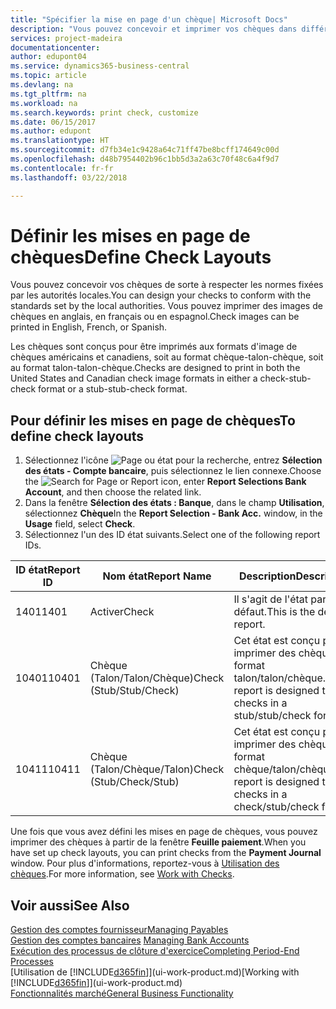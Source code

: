 ```yaml
---
title: "Spécifier la mise en page d'un chèque| Microsoft Docs"
description: "Vous pouvez concevoir et imprimer vos chèques dans différents formats pour respecter des normes."
services: project-madeira
documentationcenter: 
author: edupont04
ms.service: dynamics365-business-central
ms.topic: article
ms.devlang: na
ms.tgt_pltfrm: na
ms.workload: na
ms.search.keywords: print check, customize
ms.date: 06/15/2017
ms.author: edupont
ms.translationtype: HT
ms.sourcegitcommit: d7fb34e1c9428a64c71ff47be8bcff174649c00d
ms.openlocfilehash: d48b7954402b96c1bb5d3a2a63c70f48c6a4f9d7
ms.contentlocale: fr-fr
ms.lasthandoff: 03/22/2018

---
```

# <a name="define-check-layouts"></a><span data-ttu-id="d501d-103">Définir les mises en page de chèques</span><span class="sxs-lookup"><span data-stu-id="d501d-103">Define Check Layouts</span></span>
<span data-ttu-id="d501d-104">Vous pouvez concevoir vos chèques de sorte à respecter les normes fixées par les autorités locales.</span><span class="sxs-lookup"><span data-stu-id="d501d-104">You can design your checks to conform with the standards set by the local authorities.</span></span> <span data-ttu-id="d501d-105">Vous pouvez imprimer des images de chèques en anglais, en français ou en espagnol.</span><span class="sxs-lookup"><span data-stu-id="d501d-105">Check images can be printed in English, French, or Spanish.</span></span>

<span data-ttu-id="d501d-106">Les chèques sont conçus pour être imprimés aux formats d'image de chèques américains et canadiens, soit au format chèque-talon-chèque, soit au format talon-talon-chèque.</span><span class="sxs-lookup"><span data-stu-id="d501d-106">Checks are designed to print in both the United States and Canadian check image formats in either a check-stub-check format or a stub-stub-check format.</span></span>

## <a name="to-define-check-layouts"></a><span data-ttu-id="d501d-107">Pour définir les mises en page de chèques</span><span class="sxs-lookup"><span data-stu-id="d501d-107">To define check layouts</span></span>
1. <span data-ttu-id="d501d-108">Sélectionnez l'icône ![Page ou état pour la recherche](media/ui-search/search_small.png "icône Page ou état pour la recherche"), entrez **Sélection des états - Compte bancaire**, puis sélectionnez le lien connexe.</span><span class="sxs-lookup"><span data-stu-id="d501d-108">Choose the ![Search for Page or Report](media/ui-search/search_small.png "Search for Page or Report icon") icon, enter **Report Selections Bank Account**, and then choose the related link.</span></span>
2. <span data-ttu-id="d501d-109">Dans la fenêtre **Sélection des états : Banque**, dans le champ **Utilisation**, sélectionnez **Chèque**</span><span class="sxs-lookup"><span data-stu-id="d501d-109">In the **Report Selection - Bank Acc.** window, in the **Usage** field, select **Check**.</span></span>
3. <span data-ttu-id="d501d-110">Sélectionnez l'un des ID état suivants.</span><span class="sxs-lookup"><span data-stu-id="d501d-110">Select one of the following report IDs.</span></span>

| <span data-ttu-id="d501d-111">ID état</span><span class="sxs-lookup"><span data-stu-id="d501d-111">Report ID</span></span> | <span data-ttu-id="d501d-112">Nom état</span><span class="sxs-lookup"><span data-stu-id="d501d-112">Report Name</span></span> | <span data-ttu-id="d501d-113">Description</span><span class="sxs-lookup"><span data-stu-id="d501d-113">Description</span></span> |
| --- | --- | --- |
| <span data-ttu-id="d501d-114">1401</span><span class="sxs-lookup"><span data-stu-id="d501d-114">1401</span></span> |<span data-ttu-id="d501d-115">Activer</span><span class="sxs-lookup"><span data-stu-id="d501d-115">Check</span></span> |<span data-ttu-id="d501d-116">Il s'agit de l'état par défaut.</span><span class="sxs-lookup"><span data-stu-id="d501d-116">This is the default report.</span></span> |
| <span data-ttu-id="d501d-117">10401</span><span class="sxs-lookup"><span data-stu-id="d501d-117">10401</span></span> |<span data-ttu-id="d501d-118">Chèque (Talon/Talon/Chèque)</span><span class="sxs-lookup"><span data-stu-id="d501d-118">Check (Stub/Stub/Check)</span></span> |<span data-ttu-id="d501d-119">Cet état est conçu pour imprimer des chèques au format talon/talon/chèque.</span><span class="sxs-lookup"><span data-stu-id="d501d-119">This report is designed to print checks in a stub/stub/check format.</span></span> |
| <span data-ttu-id="d501d-120">10411</span><span class="sxs-lookup"><span data-stu-id="d501d-120">10411</span></span> |<span data-ttu-id="d501d-121">Chèque (Talon/Chèque/Talon)</span><span class="sxs-lookup"><span data-stu-id="d501d-121">Check (Stub/Check/Stub)</span></span> |<span data-ttu-id="d501d-122">Cet état est conçu pour imprimer des chèques au format chèque/talon/chèque.</span><span class="sxs-lookup"><span data-stu-id="d501d-122">This report is designed to print checks in a check/stub/check format.</span></span> |

<span data-ttu-id="d501d-123">Une fois que vous avez défini les mises en page de chèques, vous pouvez imprimer des chèques à partir de la fenêtre **Feuille paiement**.</span><span class="sxs-lookup"><span data-stu-id="d501d-123">When you have set up check layouts, you can print checks from the **Payment Journal** window.</span></span> <span data-ttu-id="d501d-124">Pour plus d'informations, reportez-vous à [Utilisation des chèques](payables-how-work-checks.md).</span><span class="sxs-lookup"><span data-stu-id="d501d-124">For more information, see [Work with Checks](payables-how-work-checks.md).</span></span>

## <a name="see-also"></a><span data-ttu-id="d501d-125">Voir aussi</span><span class="sxs-lookup"><span data-stu-id="d501d-125">See Also</span></span>
[<span data-ttu-id="d501d-126">Gestion des comptes fournisseur</span><span class="sxs-lookup"><span data-stu-id="d501d-126">Managing Payables</span></span>](payables-manage-payables.md)  
<span data-ttu-id="d501d-127">[Gestion des comptes bancaires](bank-manage-bank-accounts.md) </span><span class="sxs-lookup"><span data-stu-id="d501d-127">[Managing Bank Accounts](bank-manage-bank-accounts.md) </span></span>  
[<span data-ttu-id="d501d-128">Exécution des processus de clôture d'exercice</span><span class="sxs-lookup"><span data-stu-id="d501d-128">Completing Period-End Processes</span></span>](year-how-complete-period-end-processes.md)  
<span data-ttu-id="d501d-129">[Utilisation de [!INCLUDE[d365fin](includes/d365fin_md.md)]](ui-work-product.md)</span><span class="sxs-lookup"><span data-stu-id="d501d-129">[Working with [!INCLUDE[d365fin](includes/d365fin_md.md)]](ui-work-product.md)</span></span>  
[<span data-ttu-id="d501d-130">Fonctionnalités marché</span><span class="sxs-lookup"><span data-stu-id="d501d-130">General Business Functionality</span></span>](ui-across-business-areas.md)

